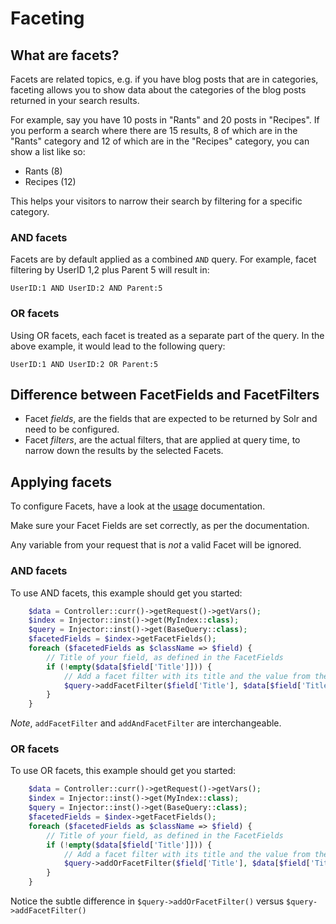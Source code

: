 # Faceting

## What are facets?

Facets are related topics, e.g. if you have blog posts that are in categories, faceting allows
you to show data about the categories of the blog posts returned in your search results.

For example, say you have 10 posts in "Rants" and 20 posts in "Recipes". If you perform a search where
there are 15 results, 8 of which are in the "Rants" category and 12 of which are in the "Recipes"
category, you can show a list like so:
- Rants (8)
- Recipes (12)

This helps your visitors to narrow their search by filtering for a specific category.

### AND facets

Facets are by default applied as a combined `AND` query. For example, facet filtering by UserID 1,2 plus Parent 5 
will result in:
 
 `UserID:1 AND UserID:2 AND Parent:5`

### OR facets

Using OR facets, each facet is treated as a separate part of the query. In the above example, 
it would lead to the following query:

`UserID:1 AND UserID:2 OR Parent:5`

## Difference between FacetFields and FacetFilters

- Facet _fields_, are the fields that are expected to be returned by Solr and need to be configured.
- Facet _filters_, are the actual filters, that are applied at query time, to narrow down the results by the selected Facets.

## Applying facets

To configure Facets, have a look at the [usage](docs/03-Usage.md) documentation.

Make sure your Facet Fields are set correctly, as per the documentation.

Any variable from your request that is _not_ a valid Facet will be ignored.

### AND facets

To use AND facets, this example should get you started:

```php
    $data = Controller::curr()->getRequest()->getVars();
    $index = Injector::inst()->get(MyIndex::class);
    $query = Injector::inst()->get(BaseQuery::class);
    $facetedFields = $index->getFacetFields();
    foreach ($facetedFields as $className => $field) {
        // Title of your field, as defined in the FacetFields
        if (!empty($data[$field['Title']])) {
            // Add a facet filter with its title and the value from the request data
            $query->addFacetFilter($field['Title'], $data[$field['Title']]);
        }
    }
```

*Note*, `addFacetFilter` and `addAndFacetFilter` are interchangeable.

### OR facets

To use OR facets, this example should get you started:

```php
    $data = Controller::curr()->getRequest()->getVars();
    $index = Injector::inst()->get(MyIndex::class);
    $query = Injector::inst()->get(BaseQuery::class);
    $facetedFields = $index->getFacetFields();
    foreach ($facetedFields as $className => $field) {
        // Title of your field, as defined in the FacetFields
        if (!empty($data[$field['Title']])) {
            // Add a facet filter with its title and the value from the request data
            $query->addOrFacetFilter($field['Title'], $data[$field['Title']]);
        }
    }
```

Notice the subtle difference in `$query->addOrFacetFilter()` versus `$query->addFacetFilter()`
